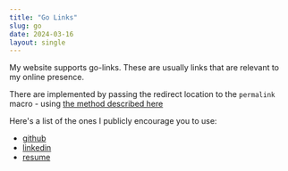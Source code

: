 ```yaml
---
title: "Go Links"
slug: go
date: 2024-03-16
layout: single
---
```

My website supports go-links. These are usually links that are relevant to my online presence.

There are implemented by passing the redirect location to the `permalink` macro - using [the method described here](https://dannorth.net/hugo-redirects/)

Here's a list of the ones I publicly encourage you to use:

- [github](./github/)
- [linkedin](./linkedin/)
- [resume](./resume/)
